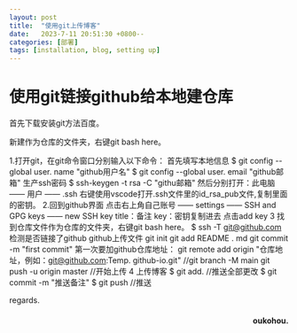 ```yaml
---
layout: post
title:  "使用git上传博客"
date:   2023-7-11 20:51:30 +0800--
categories: [部署]
tags: [installation, blog, setting up]  
---
```



# 使用git链接github给本地建仓库

首先下载安装git方法百度。

新建作为仓库的文件夹，右键git bash here。

1.打开git，在git命令窗口分别输入以下命令：
    首先填写本地信息
    $ git config --global user. name "github用户名"
    $ git config --global user. email "github邮箱"
    生产ssh密码
    $ ssh-keygen -t rsa -C "githu邮箱"
    然后分别打开：此电脑 —— 用户 —— .ssh
    右键使用vscode打开.ssh文件里的id_rsa_pub文件,复制里面的密钥。
2.回到github界面
    点击右上角自己账号 —— settings —— SSH and GPG keys —— new SSH key
    title：备注
    key：密钥复制进去
    点击add key
3 找到仓库文件作为仓库的文件夹，右键git bash here。
    $ ssh -T git@github.com 检测是否链接了github
    github上传文件
    git init
    git add README . md
    git commit -m "first commit"
    第一次要加github仓库地址：
    git remote add origin "仓库地址，例如：git@github.com:Temp. github-io.git"
    //git branch -M main
    git push -u origin master   //开始上传
4 上传博客
    $ git add. //推送全部更改
    $ git commit -m "推送备注"
    $ git push   //推送

 
 



regards.
<h4 align = "right">oukohou.</h4>

